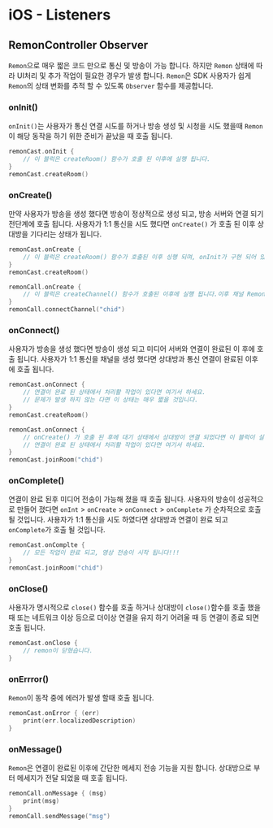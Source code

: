 # iOS - Listeners

## RemonController Observer

`Remon`으로 매우 짧은 코드 만으로 통신 및 방송이 가능 합니다. 하지만 `Remon` 상태에 따라 UI처리 및 추가 작업이 필요한 경우가 발생 합니다. `Remon`은 SDK 사용자가 쉽게 `Remon`의 상태 변화를 추적 할 수 있도록 `Observer` 함수를 제공합니다. 

### onInit\(\)

`onInit()`는 사용자가 통신 연결 시도를 하거나 방송 생성 및 시청을 시도 했을때 `Remon`이 해당 동작을 하기 위한 준비가 끝났을 때 호출 됩니다.

```swift
remonCast.onInit {
    // 이 블럭은 createRoom() 함수가 호출 된 이후에 실행 됩니다.
}
remonCast.createRoom()
```

### onCreate\(\)

만약 사용자가 방송을 생성 했다면 방송이 정상적으로 생성 되고, 방송 서버와 연결 되기 전단계에 호출 됩니다. 사용자가 1:1 통신을 시도 했다면 `onCreate()` 가 호출 된 이후 상대방을 기다리는 상태가 됩니다.

```swift
remonCast.onCreate {
    // 이 블럭은 createRoom() 함수가 호출된 이후 싱행 되며, onInit가 구현 되어 있다면 onInit{}가 먼저 호출 될 것입니다.
}
remonCast.createRoom()
```

```swift
remonCall.onCreate {
    // 이 블럭은 createChannel() 함수가 호출된 이후에 실행 됩니다.이후 채널 Remon은 WAIT 상가 되며 상대방의 연결을 기다게 됩니다.
}
remonCall.connectChannel("chid")
```

### onConnect\(\)

사용자가 방송을 생성 했다면 방송이 생성 되고 미디어 서버와 연결이 완료된 이 후에 호출 됩니다. 사용자가 1:1 통신을 채널을 생성 했다면 상대방과 통신 연결이 완료된 이후에 호출 됩니다.

```swift
remonCast.onConnect {
    // 연결이 완료 된 상태에서 처리활 작업이 있다면 여기서 하세요.
    // 문제가 발생 하지 않는 다면 이 상태는 매우 짧을 것입니다.
}
remonCast.createRoom()
```

```swift
remonCast.onConnect {
    // onCreate() 가 호출 된 후에 대기 상태에서 상대방이 연결 되었다면 이 블럭이 실행 됩니다.
    // 연결이 완료 된 상태에서 처리활 작업이 있다면 여기서 하세요.
}
remonCast.joinRoom("chid")
```

### onComplete\(\)

연결이 완료 된후 미디어 전송이 가능해 졌을 때 호출 됩니다. 사용자의 방송이 성공적으로 만들어 졌다면 `onInt` &gt; `onCreate` &gt; `onConnect` &gt; `onComplete` 가 순차적으로 호출 될 것입니다. 사용자가 1:1 통신을 시도 하였다면 상대방과 연결이 완료 되고 `onComplete`가 호출 될 것입니다.

```swift
remonCast.onComplte {
    // 모든 작업이 완료 되고, 영상 전송이 시작 됩니다!!!
}
remonCast.joinRoom("chid")
```

### onClose\(\)

사용자가 명시적으로 `close()` 함수를 호출 하거나 상대방이 `close()`함수를 호출 했을때 또는 네트워크 이상 등으로 더이상 연결을 유지 하기 어려울 때 등 연결이 종료 되면 호출 됩니다.

```swift
remonCast.onClose {
    // remon이 닫혔습니다.
}
```

### onErrror\(\)

`Remon`이 동작 중에 에러가 발생 할때 호출 됩니다.

```swift
remonCast.onError { (err)
    print(err.localizedDescription)
}
```

### onMessage\(\)

`Remon`은 연결이 완료된 이후에 간단한 메세지 전송 기능을 지원 합니다. 상대방으로 부터 메세지가 전달 되었을 때 호춯 됩니다.

```swift
remonCall.onMessage { (msg)
    print(msg)
}
remonCall.sendMessage("msg")
```



